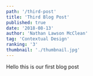 ```yaml
---
path: '/third-post'
title: 'Third Blog Post'
published: true
date: '2018-08-13'
author: 'Nathan Lawson McClean'
tag: 'Contextual Design'
ranking: '3'
thumbnail: './thumbnail.jpg'
---
```


Hello this is our first blog post
